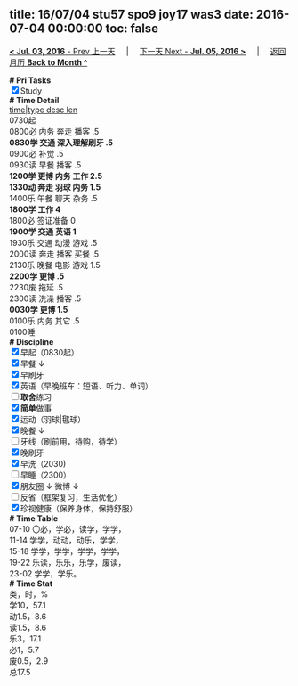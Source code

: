title: 16/07/04 stu57 spo9 joy17 was3
date: 2016-07-04 00:00:00
toc: false
---
[**< Jul. 03, 2016** - Prev 上一天](/lifelogs/2016/07/d03.html) &nbsp; &nbsp; | &nbsp; &nbsp; [下一天 Next - **Jul. 05, 2016 >**](/lifelogs/2016/07/d05.html) &nbsp; &nbsp; |  &nbsp; &nbsp; [返回月历 **Back to Month ^**](/lifelogs/2016/07/index.html)
<br/><div><b># Pri Tasks</b></div><div><input checked="true" type="checkbox"/>Study</div><div><b># Time Detail</b></div><div><u>time|type desc len</u></div><div>0730起</div><div>0800必 内务 奔走 播客 .5</div><div><b>0830学 交通 深入理解刷牙 .5</b></div><div>0900必 补觉 .5</div><div>0930读 早餐 播客 .5</div><div><b>1200学 更博 内务 工作 2.5</b></div><div><b>1330动 奔走 羽球 内务 1.5</b></div><div>1400乐 午餐 聊天 杂务 .5</div><div><b>1800学 工作 4</b></div><div>1800必 签证准备 0</div><div><b>1900学 交通 英语 1</b></div><div>1930乐 交通 动漫 游戏 .5</div><div>2000读 奔走 播客 买餐 .5</div><div>2130乐 晚餐 电影 游戏 1.5</div><div><b>2200学 更博 .5</b></div><div>2230废 拖延 .5</div><div>2300读 洗澡 播客 .5</div><div><b>0030学 更博 1.5</b></div><div>0100乐 内务 其它 .5</div><div>0100睡</div><div><b># Discipline</b></div><div><input checked="true" type="checkbox"/>早起（0830起）</div><div><input checked="true" type="checkbox"/>早餐 ↓</div><div><input checked="true" type="checkbox"/>早刷牙</div><div><input checked="true" type="checkbox"/>英语（早晚班车：短语、听力、单词）</div><div><input type="checkbox"/><b>取舍</b>练习</div><div><input checked="true" type="checkbox"/><b>简单</b>做事</div><div><input checked="true" type="checkbox"/>运动（羽球|毽球）</div><div><input checked="true" type="checkbox"/>晚餐 ↓</div><div><input type="checkbox"/>牙线（刷前用，待购，待学）</div><div><input checked="true" type="checkbox"/>晚刷牙</div><div><input checked="true" type="checkbox"/>早洗（2030)</div><div><input type="checkbox"/>早睡（2300）</div><div><input checked="true" type="checkbox"/>朋友圈 ↓ 微博 ↓</div><div><input type="checkbox"/>反省（框架复习，生活优化）</div><div><input checked="true" type="checkbox"/>珍视健康（保养身体，保持舒服）</div><div><b># Time Table</b></div><div>07-10 〇必，学必，读学，学学，</div><div>11-14 学学，动动，动乐，学学，</div><div>15-18 学学，学学，学学，学学，</div><div>19-22 乐读，乐乐，乐学，废读，</div><div>23-02 学学，学乐。</div><div><b># Time Stat</b></div><div>类，时，%</div><div>学10，57.1</div><div>动1.5，8.6</div><div>读1.5，8.6</div><div>乐3，17.1</div><div>必1，5.7</div><div>废0.5，2.9</div><div>总17.5</div>